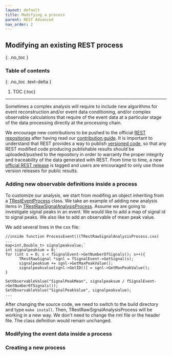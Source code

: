 ```yaml
---
layout: default
title: Modifying a process
parent: REST Advanced
nav_order: 2
---
```


## Modifying an existing REST process
{: .no_toc }

### Table of contents
{: .no_toc .text-delta }

1. TOC
{:toc}

---

Sometimes a complex analysis will require to include new algorithms for event reconstruction and/or event data conditioning, and/or complex observable calculations that require of the event data at a particular stage of the data processing directly at the processing chain.

We encourage new contributions to be pushed to the official [REST repositories](https://github.com/rest-for-physics) after having read our [contribution guide](https://github.com/rest-for-physics/framework/blob/master/CONTRIBUTING.md). It is important to understand that REST provides a way to publish [versioned code](../rest-basics/rest-versioning.md), so that any REST modified code producing publishable results should be uploaded/pushed to the repository in order to warranty the proper integrity and traceability of the data generated with REST. From time to time, a new [official REST release]( http://doi.org/10.5281/zenodo.4922415) is tagged and users are encouraged to only use those version releases for public results.

### Adding new observable definitions inside a process

To customize our analysis, we start from modifing an object inheriting from a [TRestEventProcess](https://sultan.unizar.es/rest/classTRestEventProcess.html) class. We take an example of adding new analysis items in [TRestRawSignalAnalysisProcess](https://sultan.unizar.es/rest/classTRestRawSignalAnalysisProcess.html). Assume we are going to investigate signal peaks in an event. We would like to add a map of signal id to signal peaks. We also like to add an 
observable of mean peak value.

We add several lines in the cxx file:

```
//inside function ProcessEvent()(TRestRawSignalAnalysisProcess.cxx)
...
map<int,Double_t> signalpeakvalue;`  
int signalpeaksum = 0;`  
for (int s = 0; s < fSignalEvent->GetNumberOfSignals(); s++){
      TRestRawSignal *sgnl = fSignalEvent->GetSignal(s);
      signalpeaksum += sgnl->GetMaxPeakValue();
      signalpeakvalue[sgnl->GetID()] = sgnl->GetMaxPeakValue();
}

SetObservableValue("SignalPeakMean", signalpeaksum / fSignalEvent->GetNumberOfSignals());
SetObservableValue("SignalPeakValue", signalpeakvalue);
...  
```

After changing the source code, we need to switch to the build directory and type `make install`.
Then, TRestRawSignalAnalysisProcess will be working in a new way. We don't need to change the rml 
file or the header file. The class definition would remain unchanged. 

### Modifying the event data inside a process

### Creating a new process


